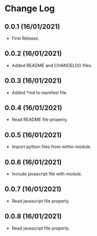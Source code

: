 Change Log
==========

0.0.1 (16/01/2021)
------------------
- First Release.

0.0.2 (16/01/2021)
------------------
- Added README and CHANGELOG files.

0.0.3 (16/01/2021)
------------------
- Added *md to manifest file.

0.0.4 (16/01/2021)
------------------
- Read README file properly.

0.0.5 (16/01/2021)
------------------
- Import python files from within module.

0.0.6 (16/01/2021)
------------------
- Include javascript file with module.

0.0.7 (16/01/2021)
------------------
- Read javascript file properly.

0.0.8 (16/01/2021)
------------------
- Read javascript file properly.


